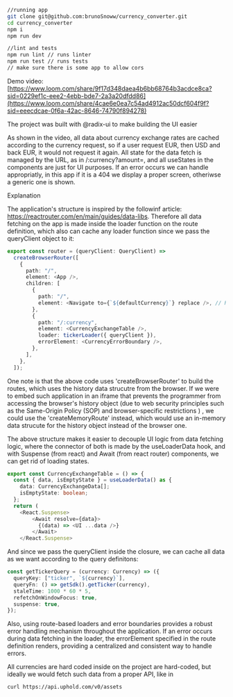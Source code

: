 ```bash
//running app
git clone git@github.com:brunoSnoww/currency_converter.git
cd currency_converter
npm i 
npm run dev

//lint and tests
npm run lint // runs linter
npm run test // runs tests
// make sure there is some app to allow cors
```

Demo video:
[https://www.loom.com/share/9f17d348daea4b6bb68764b3acdce8ca?sid=0229ef1c-eee2-4ebb-bde7-2a3a20dfdd86](https://www.loom.com/share/4cae6e0ea7c54ad4912ac50dcf604f9f?sid=eeecdcae-0f6a-42ac-8646-74790f894278)

The project was built with @radix-ui to make building the UI easier 

As shown in the video, all data about currency exchange rates are cached according to the currency request, so if a user request EUR, then USD and back EUR, it would not request it again. All state for the data fetch is managed by the URL, as in /:currency?amount=<value>, and all useStates in the components are just for UI purposes. If an error occurs we can handle appropriatly, in this app if it is a 404 we display a proper screen, otheriwse a generic one is shown.

Explanation

The application's structure is inspired by the followinf article: https://reactrouter.com/en/main/guides/data-libs. Therefore all data fetching on the app is made inside the loader function on the route definition, which also can cache any loader function since we pass the queryClient object to it: 

```typescript
export const router = (queryClient: QueryClient) =>
  createBrowserRouter([
    {
      path: "/",
      element: <App />,
      children: [
        {
          path: "/",
          element: <Navigate to={`${defaultCurrency}`} replace />, // Redirects to /USD if accessing root path
        },
        {
          path: "/:currency",
          element: <CurrencyExchangeTable />,
          loader: tickerLoader({ queryClient }),
          errorElement: <CurrencyErrorBoundary />,
        },
      ],
    },
  ]);
```
One note is that the above code uses 'createBrowserRouter' to build the routes, which uses the history data strucutre from the browser. If we were to embed such application in an iframe that prevents the programmer from accessing the browser's history object (due to web security principles such as the Same-Origin Policy (SOP) and browser-specific restrictions ) , we could use the 'createMemoryRoute' instead, which would use an in-memory data strucute for the history object instead of the browser one.

The above structure makes it easier to decouple UI logic from data fetching logic, where the connector of both is made by the useLoaderData hook, and with Suspense (from react) and Await (from react router) components, we can get rid of loading states. 

```typescript
export const CurrencyExchangeTable = () => {
  const { data, isEmptyState } = useLoaderData() as {
    data: CurrencyExchangeData[];
    isEmptyState: boolean;
  };
  return (
    <React.Suspense>
        <Await resolve={data}>
          {(data) => <UI ...data />}
        </Await>
    </React.Suspense>
```

And since we pass the queryClient inside the closure, we can cache all data as we want according to the query definitons:
```typescript
const getTickerQuery = (currency: Currency) => ({
  queryKey: ["ticker", `${currency}`],
  queryFn: () => getSdk().getTicker(currency),
  staleTime: 1000 * 60 * 5,
  refetchOnWindowFocus: true,
  suspense: true,
});
```

Also, using route-based loaders and error boundaries provides a robust error handling mechanism throughout the application. If an error occurs during data fetching in the loader, the errorElement specified in the route definition renders, providing a centralized and consistent way to handle errors.

All currencies are hard coded inside on the project are hard-coded, but ideally we would fetch such data from a proper API, like in 
```bash
curl https://api.uphold.com/v0/assets
```











